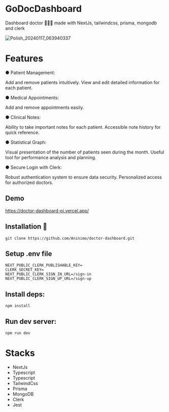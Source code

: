 # GoDocDashboard
Dashboard doctor 👨🏻‍⚕️ made with NextJs, tailwindcss, prisma, mongodb and clerk

![Polish_20240117_063940337](https://github.com/Aninimo/GoDocDashboard/assets/75839810/c29ba137-b3eb-47a9-a2e4-34317277c817)

# Features 
● Patient Management:

Add and remove patients intuitively.
View and edit detailed information for each patient.

● Medical Appointments:

Add and remove appointments easily.

● Clinical Notes:

Ability to take important notes for each patient.
Accessible note history for quick reference.

● Statistical Graph:

Visual presentation of the number of patients seen during the month.
Useful tool for performance analysis and planning.

● Secure Login with Clerk:

Robust authentication system to ensure data security.
Personalized access for authorized doctors.

## Demo 
https://doctor-dashboard-pi.vercel.app/

## Installation 💾
```
git clone https://github.com/Aninimo/doctor-dashboard.git
```

## Setup .env file
```
NEXT_PUBLIC_CLERK_PUBLISHABLE_KEY=
CLERK_SECRET_KEY=
NEXT_PUBLIC_CLERK_SIGN_IN_URL=/sign-in
NEXT_PUBLIC_CLERK_SIGN_UP_URL=/sign-up
```

## Install deps:
```
npm install
```

## Run dev server:
```
npm run dev
```

# Stacks
<ul>
  <li>NextJs</li>
  <li>Typescript</li>
  <li>Typescript</li>
  <li>TailwindCss</li>
  <li>Prisma </li>
  <li>MongoDB</li>
  <li>Clerk</li>
  <li>Jest</li>
</ul>

